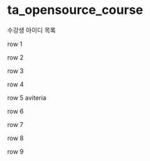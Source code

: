 # ta_opensource_course

수강생 아이디 목록

row 1

row 2

row 3

row 4

row 5 aviteria

row 6

row 7

row 8

row 9
